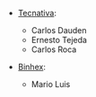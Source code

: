 - [Tecnativa](https://www.tecnativa.com):
  - Carlos Dauden
  - Ernesto Tejeda
  - Carlos Roca

- [Binhex](https://binhex.cloud/):
  - Mario Luis

